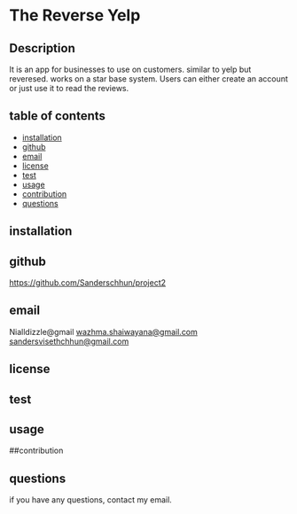 # The Reverse Yelp

## Description
It is an app for businesses to use on customers. similar to yelp but reveresed. works on a star base system. Users can either create an account or just use it to read the reviews. 

## table of contents

* [installation](#installation)
* [github](#github)
* [email](#email)
* [license](#license)
* [test](#test)
* [usage](#usage)
* [contribution](#contribution)
* [questions](#questions)

## installation

## github 
https://github.com/Sanderschhun/project2
## email
Nialldizzle@gmail
wazhma.shaiwayana@gmail.com
sandersvisethchhun@gmail.com

## license

## test

## usage

##contribution

## questions 
if you have any questions, contact my email. 



